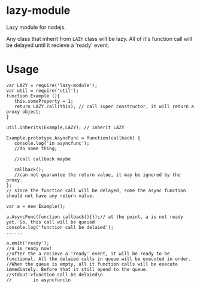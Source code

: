 lazy-module
===========

Lazy module for nodejs.

Any class that inherit from `LAZY` class will be lazy. All of it's function call will be delayed until it recieve a 'ready' event.


Usage
============
    var LAZY = require('lazy-module');
    var util = require('util');
    function Example (){
       this.someProperty = 1;
       return LAZY.call(this); // call super constructor, it will return a proxy object;
    }
    
    util.inherits(Example,LAZY); // inherit LAZY
    
    Example.prototype.AsyncFunc = function(callback) {
       console.log('in asyncfunc');
       //do some thing;

       //call callback maybe
  
       callback();
       //can not guarantee the return value, it may be ignored by the proxy.
    };
    // since the function call will be delayed, some the async function should not have any return value.

    var a = new Example();

    a.AsyncFunc(function callback(){});// at the point, a is not ready yet. So, this call will be queued
    console.log('function call be delaied');
    ......

    a.emit('ready');
    //a is ready now!
    //after the a recieve a 'ready' event, it will be ready to be functional. All the delaied calls in queue will be executed in order.
    //When the queue is empty, all it function calls will be execute immediately. Before that it still apend to the queue.
    //stdout->function call be delaied\n 
    //        in asyncfunc\n




